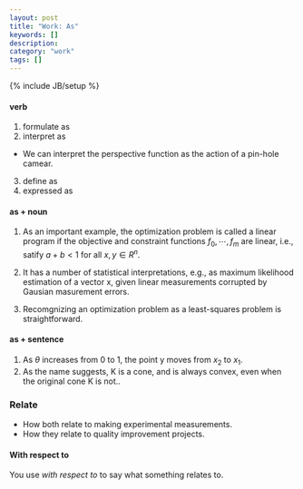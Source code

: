 ```yaml
---
layout: post
title: "Work: As"
keywords: []
description: 
category: "work"
tags: []
---
```

{% include JB/setup %}

#### verb
1. formulate as
2. interpret as
- We can interpret the perspective function as the action of a pin-hole camear.
3. define as
4. expressed as


#### as + noun

1. As an important example, the optimization problem is called a linear program if
the objective and constraint functions $f_0,\cdots, f_m$ are linear, i.e.,
satify $a+b < 1$ for all $x,y \in R^n$.

2. It has a number of statistical interpretations, e.g., as maximum likelihood
   estimation of a vector x, given linear measurements corrupted by Gausian
   masurement errors.

3. Recomgnizing an optimization problem as a least-squares problem is straightforward.

#### as + sentence
1. As $\theta$ increases from 0 to 1, the point y moves from $x_2$ to $x_1$.
2. As the name suggests, K is a cone, and is always convex, even when the original cone K is not..



### Relate
- How both relate to making experimental measurements.
- How they relate to quality improvement projects.

#### With respect to
You use *with respect to* to say what something relates to.


